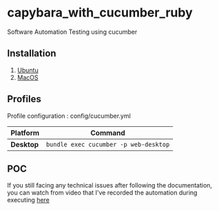 # capybara_with_cucumber_ruby
Software Automation Testing using cucumber

## Installation
1. [Ubuntu](https://github.com/fathirwafda/capybara_cucumber_po/blob/master/docs/Ubuntu-Installation.md)
2. [MacOS](https://github.com/fathirwafda/capybara_cucumber_po/blob/master/docs/MacOS-Installation.md)

## Profiles
Profile configuration : config/cucumber.yml

| Platform                    | Command                                             |
|-----------------------------|-----------------------------------------------------|
| **Desktop**                 | `bundle exec cucumber -p web-desktop`               |

## POC
If you still facing any technical issues after following the documentation, you can watch from video that I've recorded the automation during executing [here](https://github.com/fathirwafda/capybara_cucumber_po/blob/master/POC.mp4)